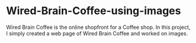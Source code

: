 # Wired-Brain-Coffee-using-images
Wired Brain Coffee is the online shopfront for a Coffee shop. In this project, I simply created a web page of Wired Brain Coffee and worked on images.
